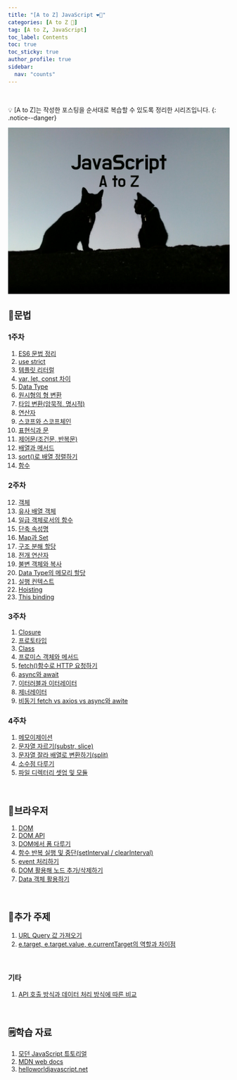 ```yaml
---
title: "[A to Z] JavaScript ❤️‍🔥"
categories: [A to Z 📌]
tag: [A to Z, JavaScript]
toc_label: Contents
toc: true
toc_sticky: true
author_profile: true
sidebar:
  nav: "counts"
---
```


<br>

💡 [A to Z]는 작성한 포스팅을 순서대로 복습할 수 있도록 정리한 시리즈입니다.
{: .notice--danger}

![JavaScript](../../assets/images/2024/jsStudy.png)

## 🐣문법

### 1주차

1.  [ES6 문법 정리](https://mynamesieun.github.io/javascript/ES6-%EB%AC%B8%EB%B2%95-%EC%A0%95%EB%A6%AC/)
2.  [use strict](https://mynamesieun.github.io/javascript/use-strict/)
3.  [템플릿 리터럴](https://mynamesieun.github.io/javascript/%ED%85%9C%ED%94%8C%EB%A6%BF-%EB%A6%AC%ED%84%B0%EB%9F%B4/)
4.  [var, let, const 차이](https://mynamesieun.github.io/javascript/var,-let,-const-%EC%B0%A8%EC%9D%B4/)
5.  [Data Type](https://mynamesieun.github.io/javascript/Data-Type/)
6.  [원시형의 형 변환](https://mynamesieun.github.io/javascript/%EC%9B%90%EC%8B%9C%ED%98%95%EC%9D%98-%ED%98%95-%EB%B3%80%ED%99%98/)
7.  [타입 변환(암묵적, 명시적)](<https://mynamesieun.github.io/javascript/%ED%83%80%EC%9E%85-%EB%B3%80%ED%99%98(%EC%95%94%EB%AC%B5%EC%A0%81,-%EB%AA%85%EC%8B%9C%EC%A0%81)/>)
8.  [연산자](https://mynamesieun.github.io/javascript/%EC%97%B0%EC%82%B0%EC%9E%90/)
9.  [스코프와 스코프체인](https://mynamesieun.github.io/javascript/%EC%8A%A4%EC%BD%94%ED%94%84%EC%99%80-%EC%8A%A4%EC%BD%94%ED%94%84%EC%B2%B4%EC%9D%B8/)
10. [표현식과 문](https://mynamesieun.github.io/javascript/%ED%91%9C%ED%98%84%EC%8B%9D%EA%B3%BC-%EB%AC%B8/)
11. [제어문(조건문, 반복문)](<https://mynamesieun.github.io/javascript/%EC%A0%9C%EC%96%B4%EB%AC%B8(%EC%A1%B0%EA%B1%B4%EB%AC%B8,-%EB%B0%98%EB%B3%B5%EB%AC%B8)/>)
12. [배열과 메서드](https://mynamesieun.github.io/javascript/%EB%B0%B0%EC%97%B4%EA%B3%BC-%EB%A9%94%EC%84%9C%EB%93%9C/)
13. [sort()로 배열 정렬하기](<https://mynamesieun.github.io/javascript/sort()%EB%A1%9C-%EB%B0%B0%EC%97%B4-%EC%A0%95%EB%A0%AC%ED%95%98%EA%B8%B0/>)
14. [함수](https://mynamesieun.github.io/javascript/%ED%95%A8%EC%88%98/)

### 2주차

12. [객체](https://mynamesieun.github.io/javascript/%EA%B0%9D%EC%B2%B4/)
13. [유사 배열 객체](https://mynamesieun.github.io/javascript/%EC%9C%A0%EC%82%AC-%EB%B0%B0%EC%97%B4-%EA%B0%9D%EC%B2%B4/)
14. [일급 객체로서의 함수](https://mynamesieun.github.io/javascript/%EC%9D%BC%EA%B8%89-%EA%B0%9D%EC%B2%B4%EB%A1%9C%EC%84%9C%EC%9D%98-%ED%95%A8%EC%88%98/)
15. [단축 속성명](https://mynamesieun.github.io/javascript/%EB%8B%A8%EC%B6%95-%EC%86%8D%EC%84%B1%EB%AA%85/)
16. [Map과 Set](https://mynamesieun.github.io/javascript/Map%EA%B3%BC-Set/)
17. [구조 분해 할당](https://mynamesieun.github.io/javascript/%EA%B5%AC%EC%A1%B0%EB%B6%84%ED%95%B4%ED%95%A0%EB%8B%B9/)
18. [전개 연산자](https://mynamesieun.github.io/javascript/%EC%A0%84%EA%B0%9C-%EC%97%B0%EC%82%B0%EC%9E%90/)
19. [불변 객체와 복사](https://mynamesieun.github.io/javascript/%EB%B6%88%EB%B3%80%EA%B0%9D%EC%B2%B4%EC%99%80-%EB%B3%B5%EC%82%AC/)
20. [Data Type의 메모리 할당](https://mynamesieun.github.io/javascript/Data-Type%EC%9D%98-%EB%A9%94%EB%AA%A8%EB%A6%AC-%ED%95%A0%EB%8B%B9/)
21. [실행 컨텍스트](https://mynamesieun.github.io/javascript/%EC%8B%A4%ED%96%89-%EC%BB%A8%ED%85%8D%EC%8A%A4%ED%8A%B8/)
22. [Hoisting](https://mynamesieun.github.io/javascript/Hoisting/)
23. [This binding](https://mynamesieun.github.io/javascript/This-binding/)

### 3주차

1. [Closure](https://mynamesieun.github.io/javascript/Closure/)
2. [프로토타입](https://mynamesieun.github.io/javascript/%ED%94%84%EB%A1%9C%ED%86%A0%ED%83%80%EC%9E%85/)
3. [Class](https://mynamesieun.github.io/javascript/Class/)
4. [프로미스 객체와 메서드](https://mynamesieun.github.io/javascript/%ED%94%84%EB%A1%9C%EB%AF%B8%EC%8A%A4-%EA%B0%9D%EC%B2%B4%EC%99%80-%EB%A9%94%EC%84%9C%EB%93%9C/)
5. [fetch()함수로 HTTP 요청하기](<https://mynamesieun.github.io/javascript/fetch()%ED%95%A8%EC%88%98%EB%A1%9C-HTTP-%EC%9A%94%EC%B2%AD%ED%95%98%EA%B8%B0/>)
6. [async와 await](https://mynamesieun.github.io/javascript/async%EC%99%80-await/)
7. [이터러블과 이터레이터](https://mynamesieun.github.io/javascript/%EC%9D%B4%ED%84%B0%EB%9F%AC%EB%B8%94%EA%B3%BC-%EC%9D%B4%ED%84%B0%EB%A0%88%EC%9D%B4%ED%84%B0/)
8. [제너레이터](https://mynamesieun.github.io/javascript/%EC%A0%9C%EB%84%88%EB%A0%88%EC%9D%B4%ED%84%B0/)
9. [비동기 fetch vs axios vs async와 awite](https://mynamesieun.github.io/javascript/%EB%B9%84%EB%8F%99%EA%B8%B0-fetch-vs-axios-vs-async%EC%99%80-await/)

### 4주차

1. [메모이제이션](https://mynamesieun.github.io/javascript/%EB%A9%94%EB%AA%A8%EC%9D%B4%EC%A0%9C%EC%9D%B4%EC%85%98/)
2. [문자열 자르기(substr, slice)](<https://mynamesieun.github.io/javascript/%EB%AC%B8%EC%9E%90%EC%97%B4-%EC%9E%90%EB%A5%B4%EA%B8%B0(substr,-slice)/>)
3. [문자열 잘라 배열로 변환하기(split)](<https://mynamesieun.github.io/javascript/%EB%AC%B8%EC%9E%90%EC%97%B4-%EC%9E%98%EB%9D%BC-%EB%B0%B0%EC%97%B4%EB%A1%9C-%EB%B3%80%ED%99%98%ED%95%98%EA%B8%B0(split)/>)
4. [소수점 다루기](https://mynamesieun.github.io/javascript/%EC%86%8C%EC%88%98%EC%A0%90-%EB%8B%A4%EB%A3%A8%EA%B8%B0/)
5. [파일 디렉터리 셋업 및 모듈](https://mynamesieun.github.io/javascript/%ED%8C%8C%EC%9D%BC-%EB%94%94%EB%A0%89%ED%86%A0%EB%A6%AC-%EC%85%8B%EC%97%85-%EB%B0%8F-%EB%AA%A8%EB%93%88/)

<br>

## 🐤브라우저

1. [DOM](https://mynamesieun.github.io/javascript/DOM/)
2. [DOM API](https://mynamesieun.github.io/javascript/DOM-API/)
3. [DOM에서 폼 다루기](https://mynamesieun.github.io/javascript/DOM%EC%97%90%EC%84%9C-%ED%8F%BC-%EB%8B%A4%EB%A3%A8%EA%B8%B0/)
4. [함수 반복 실행 및 중단(setInterval / clearInterval)](<https://mynamesieun.github.io/javascript/%ED%95%A8%EC%88%98-%EB%B0%98%EB%B3%B5-%EC%8B%A4%ED%96%89-%EB%B0%8F-%EC%A4%91%EB%8B%A8-(setInterval,-clearInterval)/>)
5. [event 처리하기](https://mynamesieun.github.io/javascript/event-%EC%B2%98%EB%A6%AC%ED%95%98%EA%B8%B0/)
6. [DOM 활용해 노드 추가/삭제하기](https://mynamesieun.github.io/javascript/DOM-%ED%99%9C%EC%9A%A9%ED%95%B4-%EB%85%B8%EB%93%9C-%EC%B6%94%EA%B0%80,%EC%82%AD%EC%A0%9C%ED%95%98%EA%B8%B0/)
7. [Data 객체 활용하기](https://mynamesieun.github.io/javascript/Data-%EA%B0%9D%EC%B2%B4-%ED%99%9C%EC%9A%A9%ED%95%98%EA%B8%B0/)

<br>

## 🐥추가 주제

1.  [URL Query 값 가져오기](https://mynamesieun.github.io/javascript/URL-Query-%EA%B0%92-%EA%B0%80%EC%A0%B8%EC%98%A4%EA%B8%B0/)
2.  [e.target, e.target.value, e.currentTarget의 역할과 차이점](https://mynamesieun.github.io/javascript/e.target,-e.target.value,-e.currentTarget%EC%9D%98-%EC%97%AD%ED%95%A0%EA%B3%BC-%EC%B0%A8%EC%9D%B4%EC%A0%90/)

<br>

### 기타

1. [API 호출 방식과 데이터 처리 방식에 따른 비교](https://mynamesieun.github.io/javascript/API-%ED%98%B8%EC%B6%9C-%EB%B0%A9%EC%8B%9D%EA%B3%BC-%EB%8D%B0%EC%9D%B4%ED%84%B0-%EC%B2%98%EB%A6%AC-%EB%B0%A9%EC%8B%9D%EC%97%90-%EB%94%B0%EB%A5%B8-%EB%B9%84%EA%B5%90/)

<br>

## 🗒️학습 자료

1. [모던 JavaScript 튜토리얼](https://ko.javascript.info/)
2. [MDN web docs](https://developer.mozilla.org/ko/docs/Web/JavaScript)
3. [helloworldjavascript.net](https://helloworldjavascript.net/)

<br>
